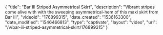 {
    "title": "Bar III Striped Asymmetrical Skirt",
    "description": "Vibrant stripes come alive with with the sweeping asymmetrical-hem of this maxi skirt from Bar III",
    "videoid": "176899315",
    "date_created": "1536163300",
    "date_modified": "1546466813",
    "type": "captivate",
    "layout": "video",
    "url": "\/v\/bar-iii-striped-asymmetrical-skirt\/176899315"
}